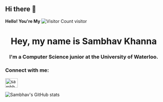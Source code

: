 ## Hi there 👋
**Hello! You're My** ![Visitor Count](https://profile-counter.glitch.me/NeroHin/count.svg)
visitor
<h1 align="center">Hey, my name is Sambhav Khanna</h1>
<h3 align="center">I'm a Computer Science junior at the University of Waterloo.</h3>
<h3 align="left">Connect with me:</h3>
<p align="left">
<a href="https://linkedin.com/in/sambhav-khanna" target="blank"><img align="center" src="https://raw.githubusercontent.com/rahuldkjain/github-profile-readme-generator/master/src/images/icons/Social/linked-in-alt.svg" alt="sambhav-khanna" height="30" width="40" /></a>
</p>


  ![Sambhav's GitHub stats](https://github-readme-stats.vercel.app/api?username=sambhavKhanna&show)

<!--
**sambhavKhanna/sambhavKhanna** is a ✨ _special_ ✨ repository because its `README.md` (this file) appears on your GitHub profile.

Here are some ideas to get you started:

- 🔭 I’m currently working on ...
- 🌱 I’m currently learning ...
- 👯 I’m looking to collaborate on ...
- 🤔 I’m looking for help with ...
- 💬 Ask me about ...
- 📫 How to reach me: ...
- 😄 Pronouns: ...
- ⚡ Fun fact: ...
-->

